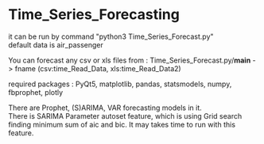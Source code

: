 # Time_Series_Forecasting   

it can be run by command "python3 Time_Series_Forecast.py"   
default data is air_passenger   

You can forecast any csv or xls files from : Time_Series_Forecast.py/__main__ -> fname (csv:time_Read_Data, xls:time_Read_Data2)    

required packages : PyQt5, matplotlib, pandas, statsmodels, numpy, fbprophet, plotly   

There are Prophet, (S)ARIMA, VAR forecasting models in it.   
There is SARIMA Parameter autoset feature, which is using Grid search finding minimum sum of aic and bic. It may takes time to run with this feature.
